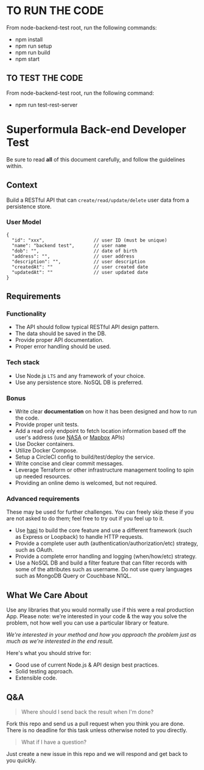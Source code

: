 # TO RUN THE CODE

From node-backend-test root, run the following commands:
- npm install
- npm run setup
- npm run build
- npm start

## TO TEST THE CODE

From node-backend-test root, run the following command:
- npm run test-rest-server

# Superformula Back-end Developer Test

Be sure to read **all** of this document carefully, and follow the guidelines within.

## Context

Build a RESTful API that can `create/read/update/delete` user data from a persistence store.

### User Model

```
{
  "id": "xxx",                  // user ID (must be unique)
  "name": "backend test",       // user name
  "dob": "",                    // date of birth
  "address": "",                // user address
  "description": "",            // user description
  "createdAt": ""               // user created date
  "updatedAt": ""               // user updated date
}
```

## Requirements

### Functionality

- The API should follow typical RESTful API design pattern.
- The data should be saved in the DB.
- Provide proper API documentation.
- Proper error handling should be used.

### Tech stack

- Use Node.js `LTS` and any framework of your choice.
- Use any persistence store. NoSQL DB is preferred.

### Bonus

- Write clear **documentation** on how it has been designed and how to run the code.
- Provide proper unit tests.
- Add a read only endpoint to fetch location information based off the user's address (use [NASA](https://api.nasa.gov/api.html) or [Mapbox](https://www.mapbox.com/api-documentation/) APIs)
- Use Docker containers.
- Utilize Docker Compose.
- Setup a CircleCI config to build/test/deploy the service.
- Write concise and clear commit messages.
- Leverage Terraform or other infrastructure management tooling to spin up needed resources.
- Providing an online demo is welcomed, but not required.

### Advanced requirements

These may be used for further challenges. You can freely skip these if you are not asked to do them; feel free to try out if you feel up to it.

- Use [hapi](https://hapijs.com/) to build the core feature and use a different framework (such as Express or Loopback) to handle HTTP requests.
- Provide a complete user auth (authentication/authorization/etc) strategy, such as OAuth.
- Provide a complete error handling and logging (when/how/etc) strategy.
- Use a NoSQL DB and build a filter feature that can filter records with some of the attributes such as username. Do not use query languages such as MongoDB Query or Couchbase N1QL.

## What We Care About

Use any libraries that you would normally use if this were a real production App. Please note: we're interested in your code & the way you solve the problem, not how well you can use a particular library or feature.

_We're interested in your method and how you approach the problem just as much as we're interested in the end result._

Here's what you should strive for:

- Good use of current Node.js & API design best practices.
- Solid testing approach.
- Extensible code.

## Q&A

> Where should I send back the result when I'm done?

Fork this repo and send us a pull request when you think you are done. There is no deadline for this task unless otherwise noted to you directly.

> What if I have a question?

Just create a new issue in this repo and we will respond and get back to you quickly.
